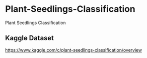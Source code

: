 # Plant-Seedlings-Classification
Plant Seedlings Classification
## Kaggle Dataset
https://www.kaggle.com/c/plant-seedlings-classification/overview
